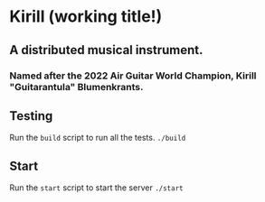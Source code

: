 # Kirill (working title!)

## A distributed musical instrument.
### Named after the 2022 Air Guitar World Champion, Kirill "Guitarantula" Blumenkrants.

## Testing
Run the `build` script to run all the tests.
```./build```

## Start
Run the `start` script to start the server
```./start```
